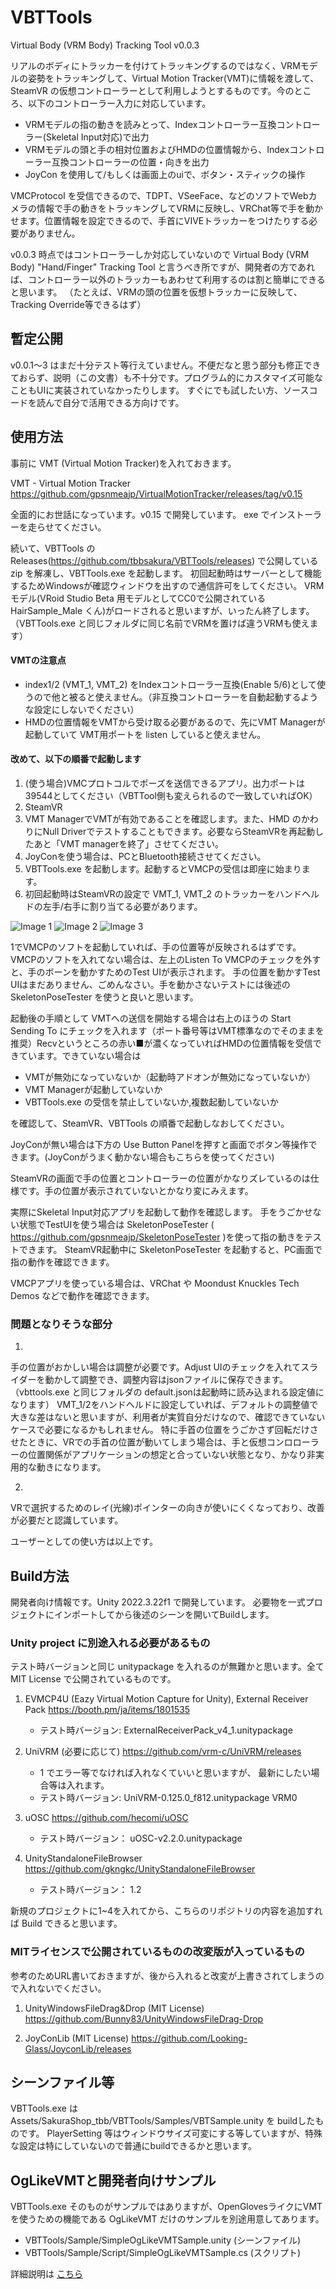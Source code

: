 # VBTTools
Virtual Body (VRM Body) Tracking Tool v0.0.3

リアルのボディにトラッカーを付けてトラッキングするのではなく、VRMモデルの姿勢をトラッキングして、Virtual Motion Tracker(VMT)に情報を渡して、SteamVR の仮想コントローラーとして利用しようとするものです。今のところ、以下のコントローラー入力に対応しています。

- VRMモデルの指の動きを読みとって、Indexコントローラー互換コントローラー(Skeletal Input対応)で出力
- VRMモデルの頭と手の相対位置およびHMDの位置情報から、Indexコントローラー互換コントローラーの位置・向きを出力
- JoyCon を使用して/もしくは画面上のuiで、ボタン・スティックの操作

VMCProtocol を受信できるので、TDPT、VSeeFace、などのソフトでWebカメラの情報で手の動きをトラッキングしてVRMに反映し、VRChat等で手を動かせます。位置情報を設定できるので、手首にVIVEトラッカーをつけたりする必要がありません。

v0.0.3 時点ではコントローラーしか対応していないので Virtual Body (VRM Body) "Hand/Finger" Tracking Tool と言うべき所ですが、開発者の方であれば、コントローラー以外のトラッカーもあわせて利用するのは割と簡単にできると思います。
（たとえば、VRMの頭の位置を仮想トラッカーに反映して、Tracking Override等できるはず）

## 暫定公開
v0.0.1～3 はまだ十分テスト等行えていません。不便だなと思う部分も修正できておらず、説明（この文書）も不十分です。プログラム的にカスタマイズ可能なこともUIに実装されていなかったりします。
すぐにでも試したい方、ソースコードを読んで自分で活用できる方向けです。


## 使用方法
事前に VMT (Virtual Motion Tracker)を入れておきます。

VMT - Virtual Motion Tracker
https://github.com/gpsnmeajp/VirtualMotionTracker/releases/tag/v0.15

全面的にお世話になっています。v0.15 で開発しています。
exe でインストーラーを走らせてください。

続いて、VBTTools の Releases(https://github.com/tbbsakura/VBTTools/releases) で公開している zip を解凍し、VBTTools.exe を起動します。
初回起動時はサーバーとして機能するためWindowsが確認ウィンドウを出すので通信許可をしてください。
VRMモデル(VRoid Studio Beta 用モデルとしてCC0で公開されている HairSample_Male くん)がロードされると思いますが、いったん終了します。
（VBTTools.exe と同じフォルダに同じ名前でVRMを置けば違うVRMも使えます）

#### VMTの注意点
- index1/2 (VMT_1, VMT_2) をIndexコントローラー互換(Enable 5/6)として使うので他と被ると使えません。（非互換コントローラーを自動起動するような設定にしないでください）
- HMDの位置情報をVMTから受け取る必要があるので、先にVMT Managerが起動していて VMT用ポートを listen していると使えません。

#### 改めて、以下の順番で起動します
1. (使う場合)VMCプロトコルでポーズを送信できるアプリ。出力ポートは39544としてください（VBTTool側も変えられるので一致していればOK）
2. SteamVR
3. VMT ManagerでVMTが有効であることを確認します。また、HMD のかわりにNull Driverでテストすることもできます。必要ならSteamVRを再起動したあと「VMT managerを終了」させてください。
4. JoyConを使う場合は、PCとBluetooth接続させてください。
5. VBTTools.exe を起動します。起動するとVMCPの受信は即座に始まります。
6. 初回起動時はSteamVRの設定で VMT_1, VMT_2 のトラッカーをハンドヘルドの左手/右手に割り当てる必要があります。

![Image 1](https://github.com/tbbsakura/VBTTools/blob/main/Assets/SakuraShop_tbb/VBTTools/etc/tracker_setting.png)
![Image 2](https://github.com/tbbsakura/VBTTools/blob/main/Assets/SakuraShop_tbb/VBTTools/etc/vmt1_setting.png)
![Image 3](https://github.com/tbbsakura/VBTTools/blob/main/Assets/SakuraShop_tbb/VBTTools/etc/vmt2_setting.png)


1でVMCPのソフトを起動していれば、手の位置等が反映されるはずです。VMCPのソフトを入れてない場合は、左上のListen To VMCPのチェックを外すと、手のボーンを動かすためのTest UIが表示されます。
手の位置を動かすTest UIはまだありません、ごめんなさい。手を動かさないテストには後述の SkeletonPoseTester を使うと良いと思います。

起動後の手順として
VMTへの送信を開始する場合は右上のほうの Start Sending To にチェックを入れます（ポート番号等はVMT標準なのでそのままを推奨）Recvというところの赤い■が濃くなっていればHMDの位置情報を受信できています。できていない場合は

- VMTが無効になっていないか（起動時アドオンが無効になっていないか）
- VMT Managerが起動していないか
- VBTTools.exe の受信を禁止していないか,複数起動していないか

を確認して、SteamVR、VBTTools の順番で起動しなおしてください。

JoyConが無い場合は下方の Use Button Panelを押すと画面でボタン等操作できます。(JoyConがうまく動かない場合もこちらを使ってください)

SteamVRの画面で手の位置とコントローラーの位置がかなりズレているのは仕様です。手の位置が表示されていないとかなり変にみえます。

実際にSkeletal Input対応アプリを起動して動作を確認します。
手をうごかせない状態でTestUIを使う場合は SkeletonPoseTester ( https://github.com/gpsnmeajp/SkeletonPoseTester )を使って指の動きをテストできます。
SteamVR起動中に SkeletonPoseTester を起動すると、PC画面で指の動作を確認できます。

VMCPアプリを使っている場合は、VRChat や Moondust Knuckles Tech Demos などで動作を確認できます。

### 問題となりそうな部分
1.
手の位置がおかしい場合は調整が必要です。Adjust UIのチェックを入れてスライダーを動かして調整でき、調整内容はjsonファイルに保存できます。（vbttools.exe と同じフォルダの default.jsonは起動時に読み込まれる設定値になります）
VMT_1/2をハンドヘルドに設定していれば、デフォルトの調整値で大きな差はないと思いますが、利用者が実質自分だけなので、確認できていないケースで必要になるかもしれません。
特に手首の位置をうごかさず回転だけさせたときに、VRでの手首の位置が動いてしまう場合は、手と仮想コンロローラーの位置関係がアプリケーションの想定と合っていない状態となり、かなり非実用的な動きになります。

2.
VRで選択するためのレイ(光線)ポインターの向きが使いにくくなっており、改善が必要だと認識しています。

ユーザーとしての使い方は以上です。


## Build方法
開発者向け情報です。Unity 2022.3.22f1 で開発しています。
必要物を一式プロジェクトにインポートしてから後述のシーンを開いてBuildします。

### Unity project に別途入れる必要があるもの
テスト時バージョンと同じ unitypackage を入れるのが無難かと思います。全てMIT License で公開されているものです。

1. EVMCP4U (Eazy Virtual Motion Capture for Unity), External Receiver Pack 
 https://booth.pm/ja/items/1801535
    - テスト時バージョン: ExternalReceiverPack_v4_1.unitypackage

2. UniVRM (必要に応じて)
https://github.com/vrm-c/UniVRM/releases
    - 1 でエラー等でなければ入れなくていいと思いますが、
最新にしたい場合等は入れます。
    - テスト時バージョン: UniVRM-0.125.0_f812.unitypackage VRM0

3. uOSC 
https://github.com/hecomi/uOSC
    - テスト時バージョン： uOSC-v2.2.0.unitypackage

4. UnityStandaloneFileBrowser 
https://github.com/gkngkc/UnityStandaloneFileBrowser
    - テスト時バージョン：  1.2

新規のプロジェクトに1~4を入れてから、こちらのリポジトリの内容を追加すれば Build できると思います。


### MITライセンスで公開されているものの改変版が入っているもの
参考のためURL書いておきますが、後から入れると改変が上書きされてしまうので入れないでください。

1. UnityWindowsFileDrag&Drop (MIT License)
https://github.com/Bunny83/UnityWindowsFileDrag-Drop

2. JoyConLib  (MIT License)
https://github.com/Looking-Glass/JoyconLib/releases


## シーンファイル等
VBTTools.exe は　Assets/SakuraShop_tbb/VBTTools/Samples/VBTSample.unity を buildしたものです。
PlayerSetting 等はウィンドウサイズ可変にする等していますが、特殊な設定は特にしていないので普通にbuildできるかと思います。

## OgLikeVMTと開発者向けサンプル
VBTTools.exe そのものがサンプルではありますが、OpenGlovesライクにVMTを使うための機能である OgLikeVMT だけのサンプルを別途用意してあります。

- VBTTools/Sample/SimpleOgLikeVMTSample.unity (シーンファイル) 
- VBTTools/Sample/Script/SimpleOgLikeVMTSample.cs (スクリプト)

詳細説明は [こちら](docs/OgLikeVMT.md)


